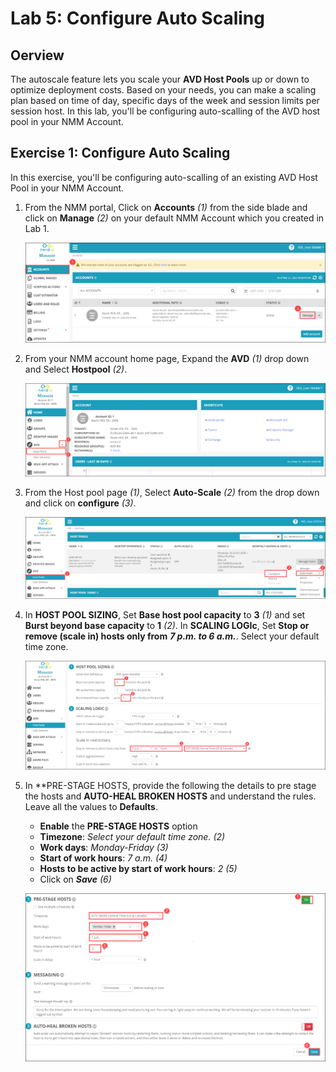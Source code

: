 # Lab 5: Configure Auto Scaling

## Oerview

The autoscale feature lets you scale your **AVD Host Pools** up or down to optimize deployment costs. Based on your needs, you can make a scaling plan based on time of day, specific days of the week and session limits per session host. In this lab, you'll be configuring auto-scalling of the AVD host pool in your NMM Account. 

## Exercise 1: Configure Auto Scaling

In this exercise, you'll be configuring auto-scalling of an existing AVD Host Pool in your NMM Account.  

1. From the NMM portal, Click on **Accounts** *(1)* from the side blade and click on **Manage** *(2)* on your default NMM Account which you created in Lab 1.

   ![](media/2s1.png)
   
1. From your NMM account home page, Expand the **AVD** *(1)* drop down and Select **Hostpool** *(2)*.

   ![](media/2s5.png)

1. From the Host pool page *(1)*, Select **Auto-Scale** *(2)* from the drop down and click on **configure** *(3)*.

   ![](media/5s1.png)
   
1. In **HOST POOL SIZING**, Set **Base host pool capacity** to **3** *(1)* and set **Burst beyond base capacity** to **1** *(2)*. In **SCALING LOGIc**, Set **Stop or remove (scale in) hosts only from** ***7 p.m. to 6 a.m.***. Select your default time zone.

   ![](media/5s2.png)
   
1. In **PRE-STAGE HOSTS, provide the following the details to pre stage the hosts and **AUTO-HEAL BROKEN HOSTS** and understand the rules. Leave all the values to **Defaults**.

   - **Enable** the **PRE-STAGE HOSTS** option
   - **Timezone**: *Select your default time zone. (2)*
   - **Work days**: *Monday-Friday (3)*
   - **Start of work hours**: *7 a.m. (4)*
   - **Hosts to be active by start of work hours**: *2 (5)*
   - Click on ***Save*** *(6)*

   ![](media/5s3.png)
   

